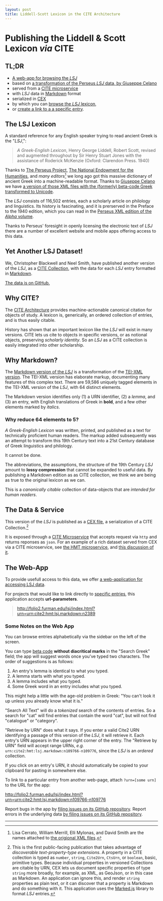 ```yaml
---
layout: post
title: Liddell-Scott Lexicon in the CITE Architecture
---
```


# Publishing the Liddell & Scott Lexicon *via* CITE

## TL;DR

- [A web-app for browsing the *LSJ*](http://folio2.furman.edu/lsj/)
- based on [a transformation of the Perseus *LSJ* data, by Giuseppe Celano](https://github.com/gcelano/LSJ_GreekUnicode)
- served from a [CITE microservice](https://github.com/cite-architecture/scs-akka)
- with *LSJ* data in [Markdown](https://daringfireball.net/projects/markdown/syntax) format
- serialized in [CEX](https://cite-architecture.github.io/citedx/CEX-spec-3.0.1/)
- by which you can [browse the *LSJ* lexicon](http://folio2.furman.edu/lsj/index.html),
- or [create a link to a a specific entry](http://folio2.furman.edu/lsj/index.html?urn=urn:cite2:hmt:lsj.markdown:n42827).

## The LSJ Lexicon

A standard reference for any English speaker trying to read ancient Greek is the "*LSJ*,":

> *A Greek-English Lexicon*, Henry George Liddell, Robert Scott, revised and augmented throughout by Sir Henry Stuart Jones with the assistance of Roderick McKenzie (Oxford: Clarendon Press. 1940)

Thanks to [The Perseus Project](http://www.perseus.tufts.edu/hopper/text?doc=Perseus%3atext%3a1999.04.0057), [The National Endowment for the Humanities](https://www.neh.gov), and *many editors*[^editors] we long ago got this massive dictionary of ancient Greek into a machine-readable format. Thanks to [Giuseppe Celano](https://github.com/gcelano/LSJ_GreekUnicode) we have [a version of those XML files with the (formerly) beta-code Greek transformed to Unicode](https://github.com/gcelano/LSJ_GreekUnicode).

The *LSJ* consists of 116,502 entries, each a scholarly article on philology and linguistics. Its history is fascinating, and it is prerserved in the Preface to the 1940 edition, which you can read in the [Perseus XML edition of the *Alpha* volume](https://raw.githubusercontent.com/gcelano/LSJ_GreekUnicode/master/grc.lsj.perseus-eng1.xml).

Thanks to Perseus' foresight in openly licensing the electronic text of *LSJ* there are a number of excellent website and mobile apps offering access to this data.

## Yet Another LSJ Dataset!

We, Christopher Blackwell and Neel Smith, have published another version of the *LSJ*, as a [CITE Collection](http://cite-architecture.github.io/cite2/), with the data for each *LSJ* entry formatted in [Markdown](https://daringfireball.net/projects/markdown/syntax).

[The data is on GitHub.](https://github.com/Eumaeus/cite_lsj_cex)

## Why CITE?

The [CITE Architecture](https://cite-architecture.github.io) provides machine-actionable canonical citation for objects of study. A lexicon is, generically, an ordered collection of entries, and is thus easily citable.  

History has shown that an important lexicon like the *LSJ* will exist in many versions. CITE lets us cite to objects in specific versions, or as notional objects, preserving *scholarly identity*. So an *LSJ* as a CITE collection is easily integrated into other scholarship.

## Why Markdown?

The [Markdown version of the *LSJ*](https://github.com/Eumaeus/cite_lsj_cex) is a transformation of the [TEI-XML version](https://github.com/gcelano/LSJ_GreekUnicode). The TEI-XML version has elaborate markup, documenting many features of this complex text. There are 59,586 uniquely tagged elements in the TEI-XML version of the *LSJ*, with 64 distinct elements.

The Markdown version identifies only (1) a URN identifier, (2) a *lemma*, and (3) an entry, with English translations of Greek in **bold**, and a few other elements marked by *italics*.

### Why reduce 64 elements to 5?

*A Greek-English Lexicon* was written, printed, and published as a text for technically proficient human readers. The markup added subsequently was an attempt to transform this 19th Century text into a 21st Century database of Greek linguistics and philology.

It cannot be done. 

The abbreviations, the assumptions, the structure of the 19th Century *LSJ* amount to **lossy compression** that cannot be expanded to useful data. By publishing a Markdown edition as as CITE collection, we think we are being as true to the original lexicon as we can.

This is a *canonically citable* collection of data-objects that are *intended for human readers*.

## The Data & Service

This version of the *LSJ* is published as a [CEX file](https://github.com/Eumaeus/cite_lsj_cex), a serialization of a CITE Collection.[^cite] 

[^cite]: This is the first public-facing publication that takes advantage of *discoverable text-property-type extensions*. A property in a CITE collection is typed as `number`, `string`, `Cite2Urn`, `CtsUrn`, or `boolean`, basic, primitive types. Because individual properties in versioned Collections are citable by URN, CEX lets us document specific properties of type `string` more broadly, for example, as XML, as GeoJson, or in this case as Markdown. An application can ignore this, and render `string` properties as plain text, or it can discover that a property is Markdown and do something with it. This application uses the [Marked.js](https://marked.js.org/#/README.md#README.md) library to format *LSJ* entries.

It is exposed through a [CITE Microservice](https://github.com/cite-architecture/scs-akka) that accepts request via `http` and returns reponses as `json`. For an example of a rich dataset served from CEX via a CITE microservice, see [the HMT microservice](http://beta.hpcc.uh.edu/hmt/hmt-microservice/), and [this discussion of it](https://homermultitext.blogspot.com/2018/10/access-to-hmt-facsimiles.html).

## The Web-App

To provide usefull access to this data, we offer [a web-application for accessing LSJ data](http://folio2.furman.edu/lsj/index.html). 

For projects that would like to link directly to [specific entries](http://folio2.furman.edu/lsj/index.html?urn=urn:cite2:hmt:lsj.markdown:n2389), this application accepts **url-parameters**. 

> <http://folio2.furman.edu/lsj/index.html?urn=urn:cite2:hmt:lsj.markdown:n2389>

### Some Notes on the Web App

You can browse entries alphabetically via the sidebar on the left of the screen.

You can type [beta code](https://en.wikipedia.org/wiki/Beta_Code) **without diacritical marks** in the "Search Greek" field; the app will suggest words once you've typed two characters. The order of suggestions is as follows:

1. An entry's lemma is identical to what you typed.
1. A lemma starts with what you typed.
1. A lemma includes what you typed.
1. Some Greek word in an entry includes what you typed.

This might help a little with the age-old problem in Greek: "You can't look it up unless you already know what it is."

"Search All Text" will do a *tokenized* search of the contents of entries. So a search for "cat" will find entries that contain the word "cat", but will not find "catalogue" or "category".

"Retrieve by URN" does what it says. If you enter a valid Cite2 URN identifying a passage of this version of the *LSJ*, it will retrieve it. Each entry's URN appears in the upper right corner of the entry. The "Retrieve by URN" field will accept range URNs, *e.g.* `urn:cite2:hmt:lsj.markdown:n109766-n109776`, since the *LSJ* is an *ordered* collection.

If you click on an entry's URN, it should automatically be copied to your clipboard for pasting in somewhere else.

To link to a particular entry from another web-page, attach `?urn=[some urn]` to the URL for the app:

<http://folio2.furman.edu/lsj/index.html?urn=urn:cite2:hmt:lsj.markdown:n109766-n109776>

Report bugs in the app by [filing issues on its GitHub repository](https://github.com/Eumaeus/cite-lsj-browser/issues). Report errors in the underlying data [by filing issues on its GitHub repository](https://github.com/Eumaeus/cite_lsj_cex/issues).

-----


[^editors]: Lisa Cerrato, William Merrill, Elli Mylonas, and David Smith are the names attached to [the origional XML files]().


